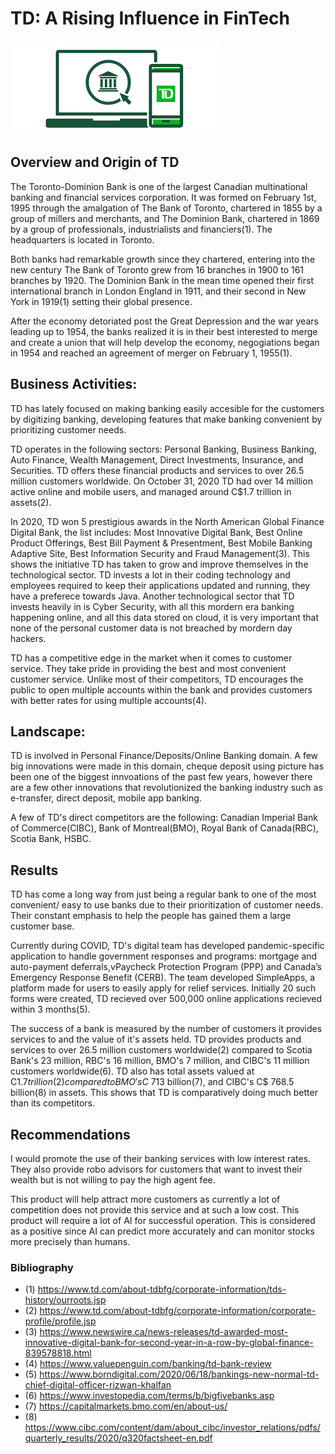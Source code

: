 # TD: A Rising Influence in FinTech
![image](TDpic.png)

## Overview and Origin of TD

The Toronto-Dominion Bank is one of the largest Canadian multinational banking and financial services corporation. It was formed on February 1st, 1995 through the amalgation of The Bank of Toronto, chartered in 1855 by a group of millers and merchants, and The Dominion Bank, chartered in 1869 by a group of professionals, industrialists and financiers(1). The headquarters is located in Toronto.

Both banks had remarkable growth since they chartered, entering into the new century The Bank of Toronto grew from 16 branches in 1900 to 161 branches by 1920. The Dominion Bank in the mean time opened their first international branch in London England in 1911, and their second in New York in 1919(1) setting their global presence.

After the economy detoriated post the Great Depression and the war years leading up to 1954, the banks realized it is in their best interested to merge and create a union that will help develop the economy, negogiations began in 1954 and reached an agreement of merger on February 1, 1955(1).


## Business Activities:

TD has lately focused on making banking easily accesible for the customers by digitizing banking, developing features that make banking convenient by prioritizing customer needs. 

TD operates in the following sectors: Personal Banking, Business Banking, Auto Finance, Wealth Management, Direct Investments, Insurance, and Securities. TD offers these financial products and services to over 26.5 million customers worldwide. On October 31, 2020 TD had over 14 million active online and mobile users, and managed around C$1.7 trillion in assets(2).

In 2020, TD won 5 prestigious awards in the North American Global Finance Digital Bank, the list includes: Most Innovative Digital Bank, Best Online Product Offerings, Best Bill Payment & Presentment, Best Mobile Banking Adaptive Site, Best Information Security and Fraud Management(3). This shows the initiative TD has taken to grow and improve themselves in the technological sector. TD invests a lot in their coding technology and employees required to keep their applications updated and running, they have a preferece towards Java. Another technological sector that TD invests heavily in is Cyber Security, with all this mordern era banking happening online, and all this data stored on cloud, it is very important that none of the personal customer data is not breached by mordern day hackers.

TD has a competitive edge in the market when it comes to customer service. They take pride in providing the best and most convenient customer service. Unlike most of their competitors, TD encourages the public to open multiple accounts within the bank and provides customers with better rates for using multiple accounts(4).


## Landscape:

TD is involved in Personal Finance/Deposits/Online Banking domain. A few big innovations were made in this domain, cheque deposit using picture has been one of the biggest innvoations of the past few years, however there are a few other innovations that revolutionized the banking industry such as e-transfer, direct deposit, mobile app banking.

A few of TD's direct competitors are the following: Canadian Imperial Bank of Commerce(CIBC), Bank of Montreal(BMO), Royal Bank of Canada(RBC), Scotia Bank, HSBC.


## Results

TD has come a long way from just being a regular bank to one of the most convenient/ easy to use banks due to their prioritization of customer needs. Their constant emphasis to help the people has gained them a large customer base. 

Currently during COVID, TD's digital team has developed pandemic-specific application to handle government responses and programs: mortgage and auto-payment deferrals,vPaycheck Protection Program (PPP) and Canada’s Emergency Response Benefit (CERB). The team developed SimpleApps, a platform  made for users to easily apply for relief services. Initially 20 such forms were created, TD recieved over 500,000 online applications recieved within 3 months(5).

The success of a bank is measured by the number of customers it provides services to and the value of it's assets held. TD provides products and services to over 26.5 million customers worldwide(2) compared to Scotia Bank's 23 million, RBC's 16 million, BMO's 7 million, and CIBC's 11 million customers worldwide(6). TD also has total assets valued at C$1.7 trillion(2) compared to BMO's C$ 713 billion(7), and CIBC's C$ 768.5 billion(8) in assets. This shows that TD is comparatively doing much better than its competitors.

## Recommendations

I would promote the use of their banking services with low interest rates. They also provide robo advisors for customers that want to invest their wealth but is not willing to pay the high agent fee.

This product will help attract more customers as currently a lot of competition does not provide this service and at such a low cost. This product will require a lot of AI for successful operation. This is considered as a positive since AI can predict more accurately and can monitor stocks more precisely than humans.


### Bibliography
- (1) https://www.td.com/about-tdbfg/corporate-information/tds-history/ourroots.jsp
- (2) https://www.td.com/about-tdbfg/corporate-information/corporate-profile/profile.jsp
- (3) https://www.newswire.ca/news-releases/td-awarded-most-innovative-digital-bank-for-second-year-in-a-row-by-global-finance-839578818.html
- (4) https://www.valuepenguin.com/banking/td-bank-review
- (5) https://www.borndigital.com/2020/06/18/bankings-new-normal-td-chief-digital-officer-rizwan-khalfan
- (6) https://www.investopedia.com/terms/b/bigfivebanks.asp
- (7) https://capitalmarkets.bmo.com/en/about-us/
- (8) https://www.cibc.com/content/dam/about_cibc/investor_relations/pdfs/quarterly_results/2020/q320factsheet-en.pdf

